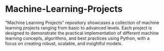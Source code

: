 # Machine-Learning-Projects
"Machine Learning Projects" repository showcases a collection of machine learning projects ranging from basic to advanced levels. Each project is designed to demonstrate the practical implementation of different machine learning concepts, algorithms, and best practices using Python, with a focus on creating robust, scalable, and insightful models.
